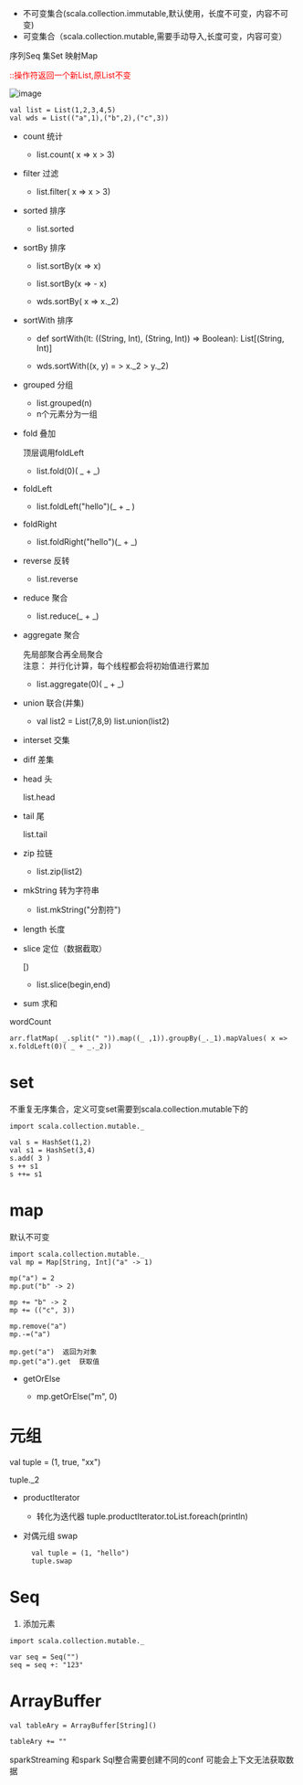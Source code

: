 * 不可变集合(scala.collection.immutable,默认使用，长度不可变，内容不可变)
* 可变集合（scala.collection.mutable,需要手动导入,长度可变，内容可变）

序列Seq
集Set
映射Map


<font color=red>::操作符返回一个新List,原List不变</font>

![image](https://github.com/wjn0918/Study/blob/master/%E7%BC%96%E7%A8%8B%E8%AF%AD%E8%A8%80/images/Scala/List.png)

```
val list = List(1,2,3,4,5)
val wds = List(("a",1),("b",2),("c",3))
```
* count 统计

    * list.count( x => x > 3)


*  filter 过滤

    * list.filter( x => x > 3)

* sorted 排序

    * list.sorted

* sortBy 排序

    * list.sortBy(x => x)
    * list.sortBy(x => - x)

    * wds.sortBy( x => x._2)

* sortWith 排序

    * def sortWith(lt: ((String, Int), (String, Int)) => Boolean): List[(String, Int)] 

    * wds.sortWith((x, y) = > x._2 > y._2)

* grouped 分组
    * list.grouped(n)
    * n个元素分为一组

* fold 叠加

    顶层调用foldLeft
    * list.fold(0)( _ + _) 

* foldLeft
    
    * list.foldLeft("hello")(_ + _ )

* foldRight

    * list.foldRight("hello")(_ + _)

* reverse 反转

    * list.reverse

* reduce 聚合

    * list.reduce(_ + _)

* aggregate 聚合
    
    先局部聚合再全局聚合  
    注意： 并行化计算，每个线程都会将初始值进行累加
    * list.aggregate(0)( _ + _)

* union 联合(并集)

    * val list2 = List(7,8,9)
    list.union(list2)

* interset 交集

* diff 差集

* head 头

    list.head

* tail 尾

    list.tail

* zip 拉链

    * list.zip(list2)

* mkString 转为字符串
    
    * list.mkString("分割符")

* length 长度

* slice 定位（数据截取）

    [)
    * list.slice(begin,end)

* sum 求和

wordCount
```
arr.flatMap( _.split(" ")).map((_ ,1)).groupBy(_._1).mapValues( x => x.foldLeft(0)( _ + _._2))
```

# set

不重复无序集合，定义可变set需要到scala.collection.mutable下的
```
import scala.collection.mutable._

val s = HashSet(1,2)
val s1 = HashSet(3,4)
s.add( 3 )
s ++ s1
s ++= s1
```


# map

默认不可变
```
import scala.collection.mutable._
val mp = Map[String, Int]("a" -> 1)

mp("a") = 2
mp.put("b" -> 2)

mp += "b" -> 2
mp += (("c", 3))

mp.remove("a")
mp.-=("a")

mp.get("a")  返回为对象
mp.get("a").get  获取值

```
* getOrElse

    * mp.getOrElse("m", 0)

# 元组

val tuple = (1, true, "xx")

tuple._2

* productIterator

    * 转化为迭代器
    tuple.productIterator.toList.foreach(println)

* 对偶元组 swap

        val tuple = (1, "hello")
        tuple.swap


# Seq

1. 添加元素

```
import scala.collection.mutable._

var seq = Seq("")
seq = seq +: "123"
```

# ArrayBuffer

```
val tableAry = ArrayBuffer[String]()

tableAry += ""
```
sparkStreaming 和spark Sql整合需要创建不同的conf 可能会上下文无法获取数据